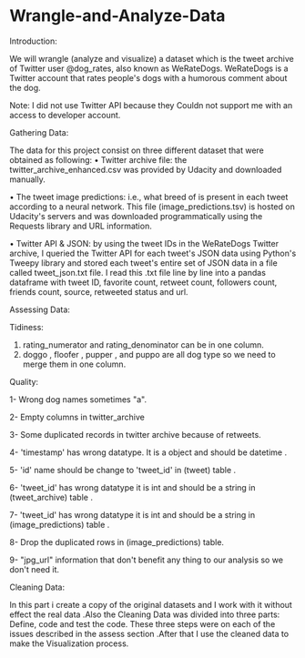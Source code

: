 # Wrangle-and-Analyze-Data
Introduction: 
 
We will wrangle (analyze and visualize) a dataset which is the tweet archive of Twitter user @dog_rates, also known as WeRateDogs. WeRateDogs is a Twitter account that rates people's dogs with a humorous comment about the dog. 
 
Note: I did not use Twitter API because they Couldn not support me with an access to developer account. 
 
Gathering Data: 
 
The data for this project consist on three different dataset that were obtained as following:   • Twitter archive file: the twitter_archive_enhanced.csv was provided by Udacity and downloaded manually. 
 
• The tweet image predictions:  i.e., what breed of is present in each tweet according to a neural network. This file (image_predictions.tsv) is hosted on Udacity's servers and was downloaded programmatically using the Requests library and URL information. 
 
• Twitter API & JSON: by using the tweet IDs in the WeRateDogs Twitter archive, I queried the Twitter API for each tweet's JSON data using Python's Tweepy library and stored each tweet's entire set of JSON data in a file called tweet_json.txt file. I read this .txt file line by line into a pandas dataframe with tweet ID, favorite count, retweet count, followers count, friends count, source, retweeted status and url. 
 
Assessing Data: 
 
Tidiness:

1. rating_numerator and rating_denominator can be in one column. 
2. doggo , floofer , pupper , and puppo are all dog type so we need to merge them in one column. 

 Quality: 
 
1- Wrong dog names sometimes "a". 
 
2- Empty columns in twitter_archive 
 
3-  Some duplicated records in twitter archive because of retweets. 
 
4- 'timestamp' has wrong datatype. It is a object and should be datetime . 
 
5- 'id' name should be change to 'tweet_id' in (tweet) table . 
 
6- 'tweet_id' has wrong datatype it is int and should be a string in (tweet_archive) table . 
 
7-  'tweet_id' has wrong datatype it is int and should be a string in (image_predictions) table . 
 
8-  Drop the duplicated rows in (image_predictions) table. 
 
9- "jpg_url" information that don't benefit any thing to our analysis so we don't need it. 
 
 
Cleaning Data: 
 
In this part i create a copy of the original datasets and I work with it without effect the real data .Also the Cleaning Data was divided into three parts: Define, code and test the code. These three steps were on each of the issues described in the assess section .After that I use the cleaned data to make the Visualization process.  
 
